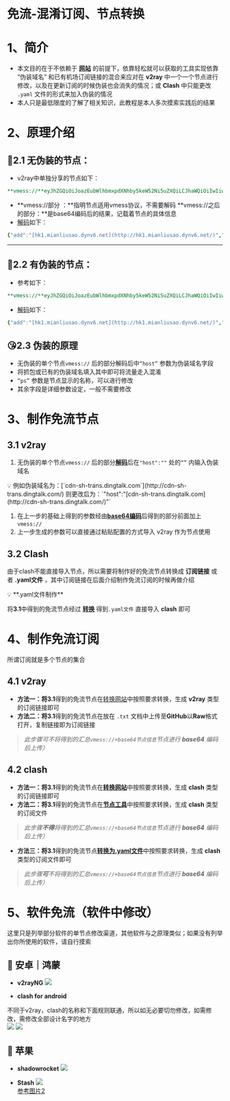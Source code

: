 # 免流-混淆订阅、节点转换

# 1、**简介**

- 本文目的在于不依赖于 [**网站**](https://zhuan.mlsao.xyz/) 的前提下，依靠轻松就可以获取的工具实现依靠 “伪装域名” 和已有机场订阅链接的混合来应对在 **v2ray** 中一个一个节点进行修改，以及在更新订阅的时候伪装也会消失的情况；或 **Clash**  中只能更改 `.yaml` 文件的形式来加入伪装的情况
- 本人只是最低限度的了解了相关知识，此教程是本人多次摸索实践后的结果

# 2、**原理介绍**

## 🎈**2.1 无伪装的节点：**

- v2ray中单独分享的节点如下：

```yaml
**vmess://**eyJhZGQiOiJoazEubWlhbmxpdXNhby5keW52Ni5uZXQiLCJhaWQiOiIwIiwiaG9zdCI6ImdkLjE4OS5jbiIsImlkIjoiNWE0MmRlOTctYzVjZi00NWYxLWEwMzItNWYwNTc5NWVhNTNkIiwibmV0Ijoid3MiLCJwYXRoIjoiL1RTL3JlY2hhcmdlL3R6VXJsLmh0bWwiLCJwb3J0IjoiODAiLCJwcyI6Iua1gemHj+ermS3pppnmuK8xIiwic2N5IjoiYXV0byIsInNuaSI6IiIsInRscyI6IiIsInR5cGUiOiIiLCJ2IjoiMiJ9
```

- **vmess://部分 ：**指明节点适用vmess协议，不需要解码
**vmess://之后的部分：**是base64编码后的结果，记载着节点的具体信息
- [解码](https://v2rayse.com/base64)如下：

```yaml
{"add":"[hk1.mianliusao.dynv6.net](http://hk1.mianliusao.dynv6.net/)","aid":"0","host":"[gd.189.cn](http://gd.189.cn/)","id":"5a42de97-c5cf-45f1-a032-5f05795ea53d","net":"ws","path":"/TS/recharge/tzUrl.html","port":"80","ps":"流量站-香港1","scy":"auto","sni":"","tls":"","type":"","v":"2"}
```

---

## 🎄**2.2 有伪装的节点：**

- 参考如下：

```yaml
**vmess://**eyJhZGQiOiJoazEubWlhbmxpdXNhby5keW52Ni5uZXQiLCJhaWQiOiIwIiwiaG9zdCI6ImNkbi1zaC10cmFucy5kaW5ndGFsay5jb20iLCJpZCI6IjVhNDJkZTk3LWM1Y2YtNDVmMS1hMDMyLTVmMDU3OTVlYTUzZCIsIm5ldCI6IndzIiwicGF0aCI6Ii9UUy9yZWNoYXJnZS90elVybC5odG1sIiwicG9ydCI6IjgwIiwicHMiOiLwn5Ku5rWB6YeP56uZLemmmea4rzEiLCJzY3kiOiJhdXRvIiwic25pIjoiIiwidGxzIjoiIiwidHlwZSI6IiIsInYiOiIyIn0=
```

- [解码](https://v2rayse.com/base64)如下：

```yaml
{"add":"[hk1.mianliusao.dynv6.net](http://hk1.mianliusao.dynv6.net/)","aid":"0","host":"[cdn-sh-trans.dingtalk.com](http://cdn-sh-trans.dingtalk.com/)","id":"5a42de97-c5cf-45f1-a032-5f05795ea53d","net":"ws","path":"/TS/recharge/tzUrl.html","port":"80","ps":"💮流量站-香港1","scy":"auto","sni":"","tls":"","type":"","v":"2"}
```

## 😘2.3 伪装的原理

- 无伪装的单个节点`vmess://` 后的部分解码后中`“host”` 参数为伪装域名字段
- 将抓包或已有的伪装域名填入其中即可将流量走入混淆
- `“ps”` 参数是节点显示的名称，可以进行修改
- 其余字段是详细参数设定，一般不需要修改

# 3、制作免流节点

## 3.1 **v2ray**

1. 无伪装的单个节点`vmess://` 后的部分[**解码**](https://v2rayse.com/base64)后在`"host":""` 处的`“”` 内输入伪装域名

<aside>
💡 例如伪装域名为：[`cdn-sh-trans.dingtalk.com`](http://cdn-sh-trans.dingtalk.com/) 
则更改后为：`"host":"[cdn-sh-trans.dingtalk.com](http://cdn-sh-trans.dingtalk.com/)"`

</aside>

1. 在上一步的基础上得到的参数经由[**base64编码**](https://v2rayse.com/base64)后得到的部分前面加上`vmess://`
2. 上一步生成的参数可以直接通过粘贴配置的方式导入 v2ray 作为节点使用

## 3.2 Clash

由于clash不能直接导入节点，所以需要将制作好的免流节点转换成 **订阅链接** 或者 **.yaml文件** ，其中订阅链接在后面介绍制作免流订阅的时候再做介绍

<aside>
💡  **.yaml文件制作**

</aside>

将**3.1**中得到的免流节点经过 [**转换**](https://v2rayse.com/v2ray-clash) 得到`.yaml文件` 直接导入 **clash** 即可

# 4、制作免流订阅

所谓订阅就是多个节点的集合

## 4.1 v2ray

- **方法一：**将**3.1**得到的免流节点在[转换网站](https://v2rayse.com/v2ray-tools)中按照要求转换，生成 **v2ray** 类型的订阅链接即可
- **方法二：**将**3.1**得到的免流节点在放在 `.txt` 文档中上传至**GitHub**以**Raw**格式打开，复制链接即为订阅链接

> *此步骤可不将得到的汇总`vmess://+base64节点信息`节点进行 **base64** 编码后上传）*
> 

## 4.2 clash

- **方法一：**将**3.1**得到的免流节点在[**转换网站**](https://v2rayse.com/v2ray-clash)中按照要求转换，生成 **clash** 类型的订阅链接即可
- **方法二：**将**3.1**得到的免流节点在[**节点工具**](https://v2rayse.com/v2ray-tools)中按照要求转换，生成 **clash** 类型的订阅文件

> *此步骤**不得**将得到的汇总`vmess://+base64节点信息`节点进行 **base64** 编码后上传）*
> 
- **方法三：**将**3.1**得到的免流节点[**转换为.yaml文件**](https://v2rayse.com/v2ray-clash/)中按照要求转换，生成 **clash** 类型的订阅文件即可

> *此步骤**可**不将得到的汇总`vmess://+base64节点信息`节点进行 **base64** 编码后上传）*
> 

# 5、软件免流（软件中修改）
这里只是列举部分软件的单节点修改渠道，其他软件与之原理类似；如果没有列举出你所使用的软件，请自行摸索

## 📱 安卓｜鸿蒙
- **v2rayNG**
![](https://github.com/wchenyi/wall/blob/main/%E5%85%8D%E6%B5%81/image/v2RayNG%E5%85%8D%E6%B5%81.jpg?raw=true)
       
- **clash for android**

不同于v2ray，clash的名称和下面规则联通，所以如无必要切勿修改，如需修改，需修改全部设计名字的地方  
![](https://github.com/wchenyi/wall/blob/main/%E5%85%8D%E6%B5%81/image/clash%E5%85%8D%E6%B5%811.jpg?raw=true)
![](https://github.com/wchenyi/wall/blob/main/%E5%85%8D%E6%B5%81/image/clash%E5%85%8D%E6%B5%812.jpg?raw=true)

## 🍎 苹果
- **shadowrocket**
![](https://github.com/wchenyi/wall/blob/main/%E5%85%8D%E6%B5%81/image/%E5%B0%8F%E7%81%AB%E7%85%8E%E5%85%8D%E6%B5%81.png?raw=true)

- **Stash**
![](https://www.notion.so/image/https%3A%2F%2Fs3-us-west-2.amazonaws.com%2Fsecure.notion-static.com%2F8cd51b75-69cc-4e8e-af22-2e01a5abf10b%2FIMG_3925.jpeg?table=block&id=252ba818-fb5c-4b36-8b5d-e154b2bd5174)    
    [参考图片2](https://github.com/wchenyi/wall/blob/gh-pages/%E5%85%8D%E6%B5%81/image/clash%E5%85%8D%E6%B5%812.jpg?raw=true)
